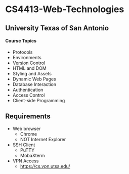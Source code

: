 # CS4413-Web-Technologies
## University Texas of San Antonio 
#### **Course Topics**
* Protocols
* Environments
* Version Control
* HTML and DOM
* Styling and Assets
* Dynamic Web Pages
* Database Interaction
* Authentication
* Access Control
* Client-side Programming


## Requirements
* Web browser 
  * Chrome
  * NOT Internet Explorer
* SSH Client
  * PuTTY
  * MobaXterm
* VPN Access
  * https://cs.vpn.utsa.edu/
